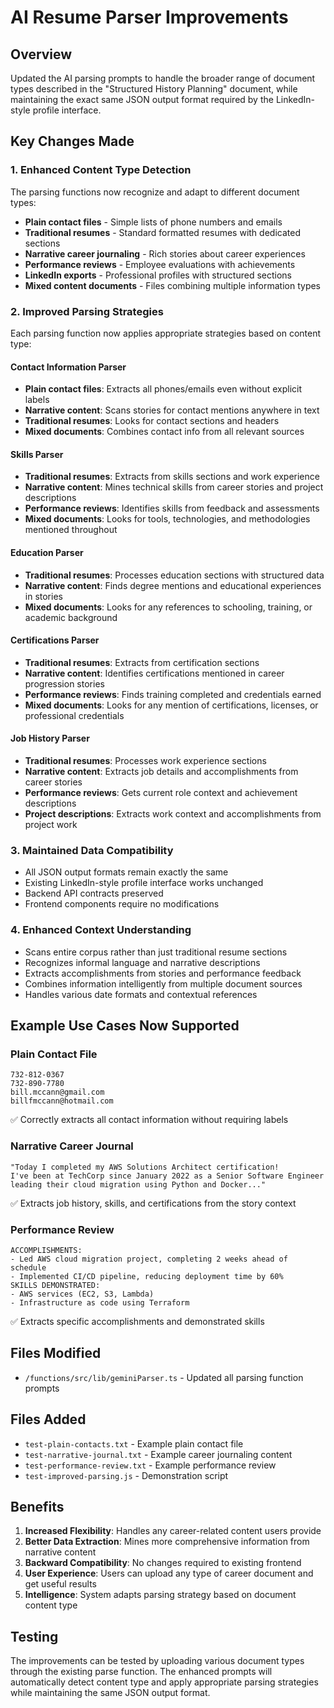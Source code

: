 # AI Resume Parser Improvements

## Overview

Updated the AI parsing prompts to handle the broader range of document types described in the "Structured History Planning" document, while maintaining the exact same JSON output format required by the LinkedIn-style profile interface.

## Key Changes Made

### 1. Enhanced Content Type Detection

The parsing functions now recognize and adapt to different document types:

- **Plain contact files** - Simple lists of phone numbers and emails
- **Traditional resumes** - Standard formatted resumes with dedicated sections  
- **Narrative career journaling** - Rich stories about career experiences
- **Performance reviews** - Employee evaluations with achievements
- **LinkedIn exports** - Professional profiles with structured sections
- **Mixed content documents** - Files combining multiple information types

### 2. Improved Parsing Strategies

Each parsing function now applies appropriate strategies based on content type:

#### Contact Information Parser
- **Plain contact files**: Extracts all phones/emails even without explicit labels
- **Narrative content**: Scans stories for contact mentions anywhere in text
- **Traditional resumes**: Looks for contact sections and headers
- **Mixed documents**: Combines contact info from all relevant sources

#### Skills Parser
- **Traditional resumes**: Extracts from skills sections and work experience
- **Narrative content**: Mines technical skills from career stories and project descriptions
- **Performance reviews**: Identifies skills from feedback and assessments
- **Mixed documents**: Looks for tools, technologies, and methodologies mentioned throughout

#### Education Parser
- **Traditional resumes**: Processes education sections with structured data
- **Narrative content**: Finds degree mentions and educational experiences in stories
- **Mixed documents**: Looks for any references to schooling, training, or academic background

#### Certifications Parser
- **Traditional resumes**: Extracts from certification sections
- **Narrative content**: Identifies certifications mentioned in career progression stories
- **Performance reviews**: Finds training completed and credentials earned
- **Mixed documents**: Looks for any mention of certifications, licenses, or professional credentials

#### Job History Parser
- **Traditional resumes**: Processes work experience sections
- **Narrative content**: Extracts job details and accomplishments from career stories
- **Performance reviews**: Gets current role context and achievement descriptions
- **Project descriptions**: Extracts work context and accomplishments from project work

### 3. Maintained Data Compatibility

- All JSON output formats remain exactly the same
- Existing LinkedIn-style profile interface works unchanged
- Backend API contracts preserved
- Frontend components require no modifications

### 4. Enhanced Context Understanding

- Scans entire corpus rather than just traditional resume sections
- Recognizes informal language and narrative descriptions
- Extracts accomplishments from stories and performance feedback
- Combines information intelligently from multiple document sources
- Handles various date formats and contextual references

## Example Use Cases Now Supported

### Plain Contact File
```
732-812-0367
732-890-7780
bill.mccann@gmail.com
billfmccann@hotmail.com
```
✅ Correctly extracts all contact information without requiring labels

### Narrative Career Journal
```
"Today I completed my AWS Solutions Architect certification! 
I've been at TechCorp since January 2022 as a Senior Software Engineer 
leading their cloud migration using Python and Docker..."
```
✅ Extracts job history, skills, and certifications from the story context

### Performance Review
```
ACCOMPLISHMENTS:
- Led AWS cloud migration project, completing 2 weeks ahead of schedule
- Implemented CI/CD pipeline, reducing deployment time by 60%
SKILLS DEMONSTRATED:
- AWS services (EC2, S3, Lambda)
- Infrastructure as code using Terraform
```
✅ Extracts specific accomplishments and demonstrated skills

## Files Modified

- `/functions/src/lib/geminiParser.ts` - Updated all parsing function prompts

## Files Added

- `test-plain-contacts.txt` - Example plain contact file
- `test-narrative-journal.txt` - Example career journaling content
- `test-performance-review.txt` - Example performance review
- `test-improved-parsing.js` - Demonstration script

## Benefits

1. **Increased Flexibility**: Handles any career-related content users provide
2. **Better Data Extraction**: Mines more comprehensive information from narrative content
3. **Backward Compatibility**: No changes required to existing frontend
4. **User Experience**: Users can upload any type of career document and get useful results
5. **Intelligence**: System adapts parsing strategy based on document content type

## Testing

The improvements can be tested by uploading various document types through the existing parse function. The enhanced prompts will automatically detect content type and apply appropriate parsing strategies while maintaining the same JSON output format.
